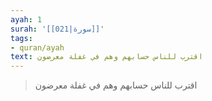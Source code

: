 ```yaml
---
ayah: 1
surah: '[[021|سورة]]'
tags:
- quran/ayah
text: اقترب للناس حسابهم وهم في غفلة معرضون
---
```

> اقترب للناس حسابهم وهم في غفلة معرضون
